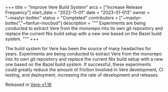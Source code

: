 +++
title = "Improve Vere Build System"
arcs = ["Increase Release Frequency"]
start_date = "2022-11-01"
date = "2023-01-013"
owner = "~mastyr-bottec"
status = "Completed"
contributors = ["~mastyr-bottec","~fanfun-mocbud"]
description = """
Experiments are being conducted to extract Vere from the monorepo into its own git repository and replace the current Nix build setup with a new one based on the Bazel build system.
"""
+++

The build system for Vere has been the source of many headaches for years.  Experiments are being conducted to extract Vere from the monorepo into its own git repository and replace the current Nix build setup with a new one based on the Bazel build system.  If successful, these experiments could greatly reduce the amount of friction involved in Vere development, CI testing, and deployment, increasing the rate of development and releases.

Released in [Vere-v1.16](https://github.com/urbit/vere/releases/tag/vere-v1.16)